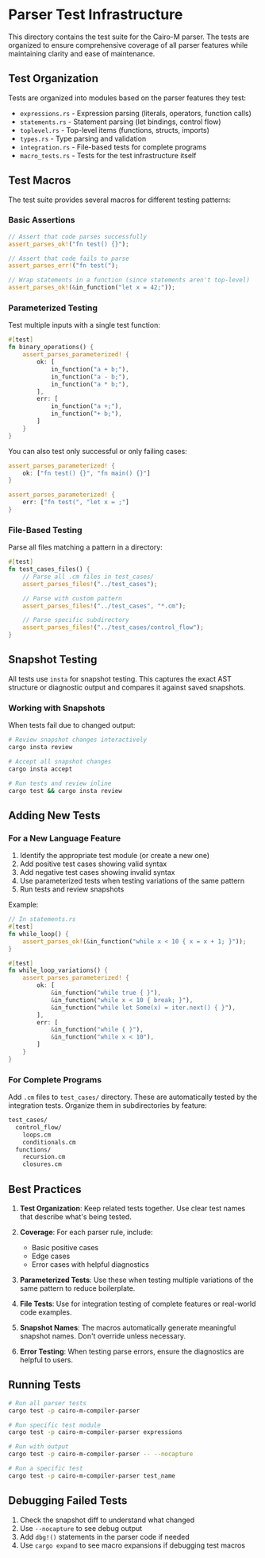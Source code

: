 # Parser Test Infrastructure

This directory contains the test suite for the Cairo-M parser. The tests are
organized to ensure comprehensive coverage of all parser features while
maintaining clarity and ease of maintenance.

## Test Organization

Tests are organized into modules based on the parser features they test:

- `expressions.rs` - Expression parsing (literals, operators, function calls)
- `statements.rs` - Statement parsing (let bindings, control flow)
- `toplevel.rs` - Top-level items (functions, structs, imports)
- `types.rs` - Type parsing and validation
- `integration.rs` - File-based tests for complete programs
- `macro_tests.rs` - Tests for the test infrastructure itself

## Test Macros

The test suite provides several macros for different testing patterns:

### Basic Assertions

```rust
// Assert that code parses successfully
assert_parses_ok!("fn test() {}");

// Assert that code fails to parse
assert_parses_err!("fn test(");

// Wrap statements in a function (since statements aren't top-level)
assert_parses_ok!(&in_function("let x = 42;"));
```

### Parameterized Testing

Test multiple inputs with a single test function:

```rust
#[test]
fn binary_operations() {
    assert_parses_parameterized! {
        ok: [
            in_function("a + b;"),
            in_function("a - b;"),
            in_function("a * b;"),
        ],
        err: [
            in_function("a +;"),
            in_function("+ b;"),
        ]
    }
}
```

You can also test only successful or only failing cases:

```rust
assert_parses_parameterized! {
    ok: ["fn test() {}", "fn main() {}"]
}

assert_parses_parameterized! {
    err: ["fn test(", "let x = ;"]
}
```

### File-Based Testing

Parse all files matching a pattern in a directory:

```rust
#[test]
fn test_cases_files() {
    // Parse all .cm files in test_cases/
    assert_parses_files!("../test_cases");

    // Parse with custom pattern
    assert_parses_files!("../test_cases", "*.cm");

    // Parse specific subdirectory
    assert_parses_files!("../test_cases/control_flow");
}
```

## Snapshot Testing

All tests use `insta` for snapshot testing. This captures the exact AST
structure or diagnostic output and compares it against saved snapshots.

### Working with Snapshots

When tests fail due to changed output:

```bash
# Review snapshot changes interactively
cargo insta review

# Accept all snapshot changes
cargo insta accept

# Run tests and review inline
cargo test && cargo insta review
```

## Adding New Tests

### For a New Language Feature

1. Identify the appropriate test module (or create a new one)
2. Add positive test cases showing valid syntax
3. Add negative test cases showing invalid syntax
4. Use parameterized tests when testing variations of the same pattern
5. Run tests and review snapshots

Example:

```rust
// In statements.rs
#[test]
fn while_loop() {
    assert_parses_ok!(&in_function("while x < 10 { x = x + 1; }"));
}

#[test]
fn while_loop_variations() {
    assert_parses_parameterized! {
        ok: [
            &in_function("while true { }"),
            &in_function("while x < 10 { break; }"),
            &in_function("while let Some(x) = iter.next() { }"),
        ],
        err: [
            &in_function("while { }"),
            &in_function("while x < 10"),
        ]
    }
}
```

### For Complete Programs

Add `.cm` files to `test_cases/` directory. These are automatically tested by
the integration tests. Organize them in subdirectories by feature:

```bash
test_cases/
  control_flow/
    loops.cm
    conditionals.cm
  functions/
    recursion.cm
    closures.cm
```

## Best Practices

1. **Test Organization**: Keep related tests together. Use clear test names that
   describe what's being tested.

2. **Coverage**: For each parser rule, include:

   - Basic positive cases
   - Edge cases
   - Error cases with helpful diagnostics

3. **Parameterized Tests**: Use these when testing multiple variations of the
   same pattern to reduce boilerplate.

4. **File Tests**: Use for integration testing of complete features or
   real-world code examples.

5. **Snapshot Names**: The macros automatically generate meaningful snapshot
   names. Don't override unless necessary.

6. **Error Testing**: When testing parse errors, ensure the diagnostics are
   helpful to users.

## Running Tests

```bash
# Run all parser tests
cargo test -p cairo-m-compiler-parser

# Run specific test module
cargo test -p cairo-m-compiler-parser expressions

# Run with output
cargo test -p cairo-m-compiler-parser -- --nocapture

# Run a specific test
cargo test -p cairo-m-compiler-parser test_name
```

## Debugging Failed Tests

1. Check the snapshot diff to understand what changed
2. Use `--nocapture` to see debug output
3. Add `dbg!()` statements in the parser code if needed
4. Use `cargo expand` to see macro expansions if debugging test macros
